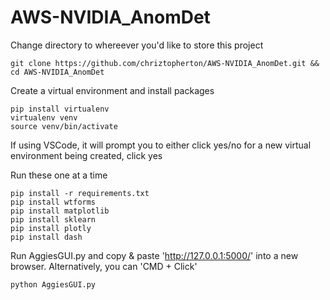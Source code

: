 # AWS-NVIDIA_AnomDet

Change directory to whereever you'd like to store this project 
```
git clone https://github.com/chriztopherton/AWS-NVIDIA_AnomDet.git && cd AWS-NVIDIA_AnomDet
```

Create a virtual environment and install packages
```
pip install virtualenv
virtualenv venv
source venv/bin/activate
```

If using VSCode, it will prompt you to either click yes/no for a new virtual environment being created, click yes

Run these one at a time
```
pip install -r requirements.txt
pip install wtforms
pip install matplotlib
pip install sklearn
pip install plotly
pip install dash
```

Run AggiesGUI.py and copy & paste 'http://127.0.0.1:5000/' into a new browser. Alternatively, you can 'CMD + Click'

```
python AggiesGUI.py
```


